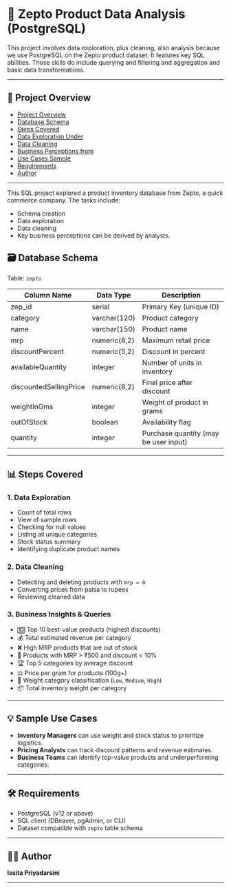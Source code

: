 # 🛒 Zepto Product Data Analysis (PostgreSQL)

This project involves data exploration, plus cleaning, also analysis because we use PostgreSQL on the Zepto product dataset. It features key SQL abilities. Those skills do include querying and filtering and aggregation and basic data transformations.

---
## 📌 Project Overview  
- [Project Overview](#project-overview)
- [Database Schema](#database-schema)
- [Steps Covered](#steps-covered)
- [Data Exploration Under](#1-data-exploration)
- [Data Cleaning](#2-data-cleaning)
- [Business Perceptions from](#3-business-perceptions---queries)
- [Use Cases Sample](#sample-use-cases)
- [Requirements](#requirements)
- [Author](#author)

---

This SQL project explored a product inventory database from Zepto, a quick commerce company. The tasks include:
- Schema creation
- Data exploration
- Data cleaning
- Key business perceptions can be derived by analysts.

## 🗃️ Database Schema

Table: `zepto`

| Column Name            | Data Type     | Description                       |
|------------------------|---------------|-----------------------------------|
| zep_id                 | serial        | Primary Key (unique ID)          |
| category               | varchar(120)  | Product category                 |
| name                   | varchar(150)  | Product name                     |
| mrp                    | numeric(8,2)  | Maximum retail price             |
| discountPercent        | numeric(5,2)  | Discount in percent              |
| availableQuantity      | integer       | Number of units in inventory     |
| discountedSellingPrice | numeric(8,2)  | Final price after discount       |
| weightInGms            | integer       | Weight of product in grams       |
| outOfStock             | boolean       | Availability flag                |
| quantity               | integer       | Purchase quantity (may be user input)|

---

## 📊 Steps Covered

### 1. Data Exploration

- Count of total rows
- View of sample rows
- Checking for null values
- Listing all unique categories
- Stock status summary
- Identifying duplicate product names

### 2. Data Cleaning

- Detecting and deleting products with `mrp = 0`
- Converting prices from paisa to rupees
- Reviewing cleaned data

### 3. Business Insights & Queries

- 🔟 Top 10 best-value products (highest discounts)
- 💰 Total estimated revenue per category
- ❌ High MRP products that are out of stock
- 🎯 Products with MRP > ₹500 and discount < 10%
- 🏆 Top 5 categories by average discount
- ⚖️ Price per gram for products (100g+)
- 🧱 Weight category classification (`Low`, `Medium`, `High`)
- 📦 Total inventory weight per category

---
## 💡 Sample Use Cases

- **Inventory Managers** can use weight and stock status to prioritize logistics.
- **Pricing Analysts** can track discount patterns and revenue estimates.
- **Business Teams** can identify top-value products and underperforming categories.

---

## 🛠 Requirements

- PostgreSQL (v12 or above)
- SQL client (DBeaver, pgAdmin, or CLI)
- Dataset compatible with `zepto` table schema

---

## 👩‍💻 Author

**Issita Priyadarsini**

---
